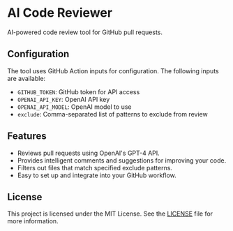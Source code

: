 # AI Code Reviewer

AI-powered code review tool for GitHub pull requests.


## Configuration

The tool uses GitHub Action inputs for configuration. The following inputs are available:

- `GITHUB_TOKEN`: GitHub token for API access
- `OPENAI_API_KEY`: OpenAI API key
- `OPENAI_API_MODEL`: OpenAI model to use
- `exclude`: Comma-separated list of patterns to exclude from review

## Features

- Reviews pull requests using OpenAI's GPT-4 API.
- Provides intelligent comments and suggestions for improving your code.
- Filters out files that match specified exclude patterns.
- Easy to set up and integrate into your GitHub workflow.

## License

This project is licensed under the MIT License. See the [LICENSE](LICENSE) file for more information.
